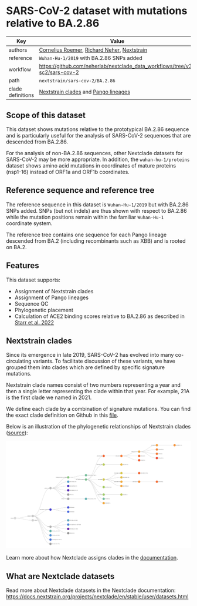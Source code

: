 # SARS-CoV-2 dataset with mutations relative to BA.2.86

| Key               | Value                                                                                                                                                            |
| ----------------- | ---------------------------------------------------------------------------------------------------------------------------------------------------------------- |
| authors           | [Cornelius Roemer](https://neherlab.org), [Richard Neher](https://neherlab.org), [Nextstrain](https://nextstrain.org)                                            |
| reference         | `Wuhan-Hu-1/2019` with BA.2.86 SNPs added                                                                                                                        |
| workflow          | https://github.com/neherlab/nextclade_data_workflows/tree/v3-sc2/sars-cov-2                                                                                      |
| path              | `nextstrain/sars-cov-2/BA.2.86`                                                                                                                                  |
| clade definitions | [Nextstrain clades](https://nextstrain.org/blog/2022-04-29-SARS-CoV-2-clade-naming-2022) and [Pango lineages](https://www.nature.com/articles/s41564-020-0770-5) |

## Scope of this dataset

This dataset shows mutations relative to the prototypical BA.2.86 sequence and is particularly useful for the analysis of SARS-CoV-2 sequences that are descended from BA.2.86.

For the analysis of non-BA.2.86 sequences, other Nextclade datasets for SARS-CoV-2 may be more appropriate. In addition, the `wuhan-hu-1/proteins` dataset shows amino acid mutations in coordinates of mature proteins (nsp1-16) instead of ORF1a and ORF1b coordinates.

## Reference sequence and reference tree

The reference sequence in this dataset is `Wuhan-Hu-1/2019` but with BA.2.86 SNPs added. SNPs (but not indels) are thus shown with respect to BA.2.86 while the mutation positions remain within the familiar `Wuhan-Hu-1` coordinate system.

The reference tree contains one sequence for each Pango lineage descended from BA.2 (including recombinants such as XBB) and is rooted on BA.2.

## Features

This dataset supports:

- Assignment of Nextstrain clades
- Assignment of Pango lineages
- Sequence QC
- Phylogenetic placement
- Calculation of ACE2 binding scores relative to BA.2.86 as described in [Starr et al. 2022](https://doi.org/10.1371/journal.ppat.1010951)

## Nextstrain clades

Since its emergence in late 2019, SARS-CoV-2 has evolved into many co-circulating variants. To facilitate discussion of these variants, we have grouped them into clades which are defined by specific signature mutations.

Nextstrain clade names consist of two numbers representing a year and then a single letter representing the clade within that year. For example, 21A is the first clade we named in 2021.

We define each clade by a combination of signature mutations. You can find the exact clade definition on Github in this [file](https://github.com/nextstrain/ncov/blob/master/defaults/clades.tsv).

Below is an illustration of the phylogenetic relationships of Nextstrain clades ([source](https://github.com/nextstrain/ncov-clades-schema/)):

![Illustration of phylogenetic relationships of SARS-CoV-2 clades, as defined by Nextstrain](https://raw.githubusercontent.com/nextstrain/ncov-clades-schema/master/clades.svg)

Learn more about how Nextclade assigns clades in the [documentation](https://docs.nextstrain.org/projects/nextclade/en/stable/user/algorithm/).

## What are Nextclade datasets

Read more about Nextclade datasets in the Nextclade documentation: https://docs.nextstrain.org/projects/nextclade/en/stable/user/datasets.html
